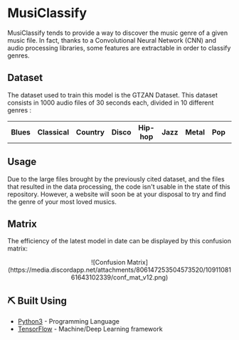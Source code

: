 # MusiClassify

MusiClassify tends to provide a way to discover the music genre of a given music file.
In fact, thanks to a Convolutional Neural Network (CNN) and audio processing libraries, some features are extractable in order to classify genres.

## Dataset 

The dataset used to train this model is the GTZAN Dataset. This dataset consists in 1000 audio files of 30 seconds each, divided in 10 different genres : 
<div align="center" >
<table>
  <tr>
    <th>Blues</th>
    <th>Classical</th>
    <th>Country</th>
    <th>Disco</th>
    <th>Hip-hop</th>
    <th>Jazz</th>
    <th>Metal</th>
    <th>Pop</th>
    <th>Reggae</th>
    <th>Rock</th>
  </tr>
</table>
</div>

## Usage

Due to the large files brought by the previously cited dataset, and the files that resulted in the data processing, the code isn't usable in the state of this repository. 
However, a website will soon be at your disposal to try and find the genre of your most loved musics.

## Matrix

The efficiency of the latest model in date can be displayed by this confusion matrix:
<div align="center" >
![Confusion Matrix](https://media.discordapp.net/attachments/806147253504573520/1091108161643102339/conf_mat_v12.png)
</div>

## ⛏️ Built Using <a name = "built_using"></a>
- [Python3](https://www.python.org/download/releases/3.0/) - Programming Language
- [TensorFlow](https://www.tensorflow.org/) - Machine/Deep Learning framework


